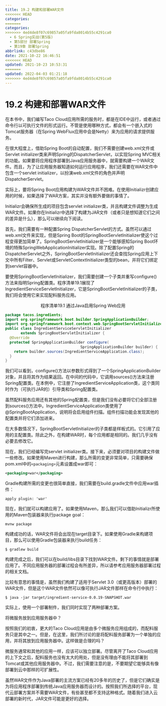 ```yaml
---
title: 19.2 构建和部署WAR文件
<<<<<<< HEAD
categories:
=======
categories: 
>>>>>>> 4ed4de8f07c69857a05fa9fda8014b55c4291ca0
  - 6 Spring实战(第5版)
  - 第5部分 部署Spring
  - 第19章 部署Spring
abbrlink: c43dbe86
date: 2021-10-22 16:46:51
<<<<<<< HEAD
updated: 2021-10-23 10:53:31
=======
updated: 2022-04-03 01:21:18
>>>>>>> 4ed4de8f07c69857a05fa9fda8014b55c4291ca0
---
```

# 19.2 构建和部署WAR文件

在本书中，我们编写Taco Cloud应用所需的服务时，都是在IDE中运行，或者通过命令行以可执行文件的形式运行。不管是使用哪种方式，都会有一个嵌入式的Tomcat服务器（在Spring WebFlux应用中会是Netty）来为应用的请求提供服务。

在很大程度上，借助Spring Boot的自动配置，我们不需要创建web.xml文件或Servlet initializer类来声明Spring的DispatcherServlet，以实现Spring MVC相关的功能。如果要将应用程序部署到Java应用服务器中，就需要构建一个WAR文件。而且，为了让应用服务器知道如何运行应用程序，我们还需要在WAR文件中包含一个servlet initializer，以扮演web.xml文件的角色并声明DispatcherServlet。

实际上，要将Spring Boot应用构建为WAR文件并不困难。在使用Initializr创建应用的时候，如果选择了WAR方案，其实并没有额外要做的事情了。

Initializr会确保所生成的项目包含servlet initializer类，并且构建文件调整为生成WAR文件。如果你在Initializr中选择了构建为JAR文件（或者只是想知道它们之间的差异是什么），那么可以继续向下阅读。

首先，我们需要有一种配置Spring DispatcherServlet的方式。虽然可以通过web.xml文件来实现，但是Spring Boot的SpringBootServletInitializer使这个过程变得更加简单了。SpringBootServletInitializer是一个能够感知Spring Boot环境的特殊SpringWebApplicationInitializer实现。除了配置Spring的DispatcherServlet之外，SpringBootServletInitializer还会查找Spring应用上下文中所有Filter、Servlet或ServletContextInitializer类型的bean，并将它们绑定到servlet容器中。

要使用SpringBootServletInitializer，我们需要创建一个子类并重写configure()方法来指明Spring配置类。程序清单19.1展现了IngredientServiceServletInitializer，它是SpringBootServletInitializer的子类，我们将会使用它来实现配料服务应用。

<center>程序清单19.1 通过Java启用Spring Web应用</center>

```java
package tacos.ingredients;
import org.springframework.boot.builder.SpringApplicationBuilder;
import org.springframework.boot.context.web.SpringBootServletInitializer;
public class IngredientServiceServletInitializer
       extends SpringBootServletInitializer {
  @Override
  protected SpringApplicationBuilder configure(
                                  SpringApplicationBuilder builder) {
    return builder.sources(IngredientServiceApplication.class);
  }
}
```

我们可以看到，configure()方法以参数形式得到了一个SpringApplicationBuilder对象，并且将其作为结果返回。在中间的代码中，它调用sources()方法来注册Spring配置类。在本例中，它注册了IngredientServiceApplication类，这个类同时作为（可执行JAR的）引导类和Spring配置类。

虽然配料服务应用还有其他的Spring配置类，但是我们没有必要将它们全部注册到sources()方法中。IngredientServiceApplication类使用了@SpringBootApplication，说明将会启用组件扫描。组件扫描功能会发现其他的配置类并将它们添加进来。

在大多数情况下，SpringBootServletInitializer的子类都是样板式的。它引用了应用的主配置类。除此之外，在构建WAR时，每个应用都是相同的。我们几乎没有必要去修改它。

现在，我们已经编写完servlet initializer类。接下来，必须要对项目的构建文件做一些修改。如果使用Maven进行构建，那么所需的变更非常简单，只需要确保pom.xml中的`<packaging>`元素设置成war即可：

```xml
<packaging>war</packaging>
```

Gradle构建所需的变更也很简单直接，我们需要在build.gradle文件中应用war插件：

```
apply plugin: 'war'
```

现在，我们就可以构建应用了。如果使用Maven，那么我们可以借助Initializr所使用的Maven包装器来执行package goal：

```
mvnw package
```

构建成功的话，WAR文件将会出现在target目录下。如果使用Gradle来构建项目，那么可以使用Gradle包装器来执行build任务：

```
$ gradlew build
```

构建完成之后，我们可以在build/libs目录下找到WAR文件。剩下的事情就是部署应用了。不同应用服务器的部署过程会有所差异，所以请参考应用服务器部署过程的相关文档。

比较有意思的事情是，虽然我们构建了适用于Servlet 3.0（或更高版本）部署的WAR文件，但是这个WAR文件依然可以像可执行JAR文件那样在命令行中执行：

```
$ java -jar target/ingredient-service-0.0.19-SNAPSHOT.war
```

实际上，使用一个部署制件，我们同时实现了两种部署方案。

将微服务放到应用服务器中？

按照我们的初衷，更大的Taco Cloud应用是由多个微服务应用组成的，而配料服务只是其中之一。但是，在这里，我们所讨论的是将配料服务部署为一个单独的应用，并将其放到应用服务器中。这样做是合理的吗？

微服务通常和其他的应用一样，应该可以独立部署。尽管离开了Taco Cloud应用的上下文之后，配料服务也没有太大的用处，但是没有理由不能将其部署到Tomcat或其他应用服务器中。不过，我们需要注意的是，不要期望它能够具有像部署到云中那样的可扩展性。

虽然WAR文件作为Java部署的主流方案已经有20多年的历史了，但是它们确实是为将应用程序部署到传统Java应用服务器而设计的。按照我们所选择的平台，现代云部署方案并不需要WAR文件，有些甚至都不支持这种格式。随着我们进入云部署的新时代，JAR文件可能是更好的选择。

